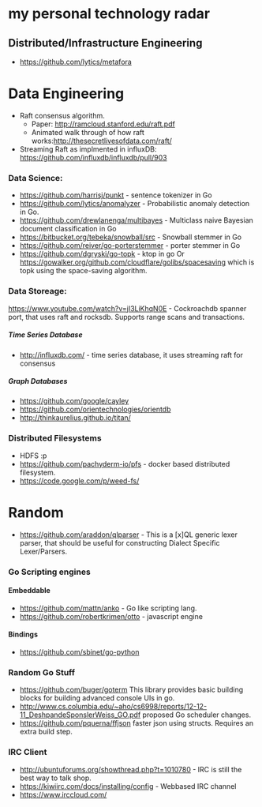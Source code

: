 my personal technology radar
===================

## Distributed/Infrastructure Engineering
- https://github.com/lytics/metafora

# Data Engineering
- Raft consensus algorithm. 
   - Paper:  http://ramcloud.stanford.edu/raft.pdf  
   - Animated walk through of how raft works:http://thesecretlivesofdata.com/raft/
- Streaming Raft as implmented in influxDB: https://github.com/influxdb/influxdb/pull/903

### Data Science: 
- https://github.com/harrisj/punkt - sentence tokenizer in Go
- https://github.com/lytics/anomalyzer - Probabilistic anomaly detection in Go. 
- https://github.com/drewlanenga/multibayes - Multiclass naive Bayesian document classification in Go
- https://bitbucket.org/tebeka/snowball/src - Snowball stemmer in Go
- https://github.com/reiver/go-porterstemmer - porter stemmer in Go
- https://github.com/dgryski/go-topk - ktop in go Or https://gowalker.org/github.com/cloudflare/golibs/spacesaving which is topk using the space-saving algorithm. 

### Data Storeage: 
https://www.youtube.com/watch?v=jI3LiKhqN0E - Cockroachdb spanner port, that uses raft and rocksdb.  Supports range scans and transactions. 

##### Time Series Database

- http://influxdb.com/ - time series database, it uses streaming raft for consensus


##### Graph Databases
- https://github.com/google/cayley
- https://github.com/orientechnologies/orientdb
- http://thinkaurelius.github.io/titan/ 

### Distributed Filesystems 
- HDFS :p 
- https://github.com/pachyderm-io/pfs - docker based distributed filesystem. 
- https://code.google.com/p/weed-fs/ 

# Random
- https://github.com/araddon/qlparser - This is a [x]QL generic lexer parser, that should be useful for constructing Dialect Specific Lexer/Parsers.

### Go Scripting engines

#### Embeddable 
- https://github.com/mattn/anko - Go like scripting lang.
- https://github.com/robertkrimen/otto - javascript engine

#### Bindings 
- https://github.com/sbinet/go-python 

### Random Go Stuff
- https://github.com/buger/goterm This library provides basic building blocks for building advanced console UIs in go.
- http://www.cs.columbia.edu/~aho/cs6998/reports/12-12-11_DeshpandeSponslerWeiss_GO.pdf proposed Go scheduler changes. 
- https://github.com/pquerna/ffjson faster json using structs.  Requires an extra build step.

### IRC Client
 - http://ubuntuforums.org/showthread.php?t=1010780 - IRC is still the best way to talk shop.
 - https://kiwiirc.com/docs/installing/config - Webbased IRC channel
 - https://www.irccloud.com/ 
